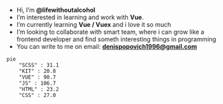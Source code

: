  -   Hi, I’m **@lifewithoutalcohol**
- I’m interested in learning and work with **Vue**. 
- I’m currently learning **Vue / Vuex** and i love it so much
- I’m looking to collaborate with smart team, where i can grow like a frontend developer and find someth interesting things in programming
- You can write to me on email: **denispopovich1996@gmail.com**

```mermaid
pie 
    "SCSS" : 31.1
    "KIT" : 20.8
    "VUE" : 90.7
    "JS" : 106.7
    "HTML" : 23.2
    "CSS" : 27.0
```

<!---
lifewithoutalcohol/lifewithoutalcohol is a ✨ special ✨ repository because its `README.md` (this file) appears on your GitHub profile.
You can click the Preview link to take a look at your changes.
--->

    
